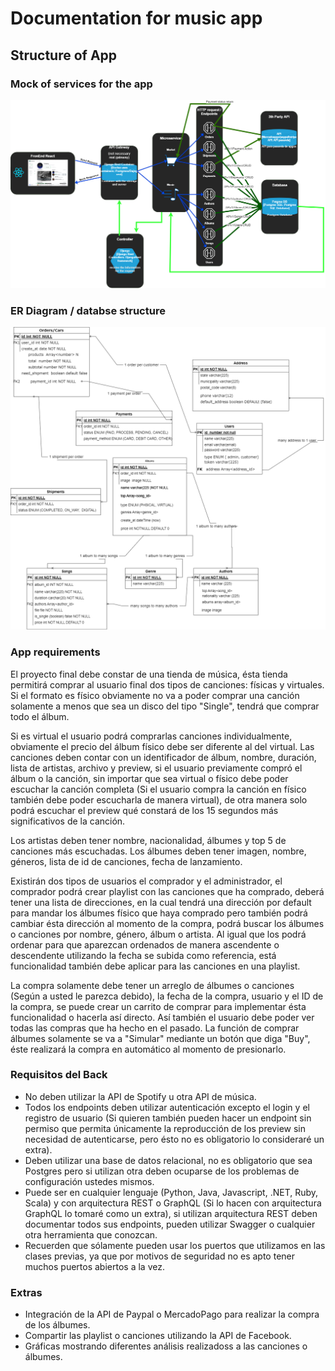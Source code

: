 # Documentation for music app

## Structure of App
### Mock of services for the app
![](./services_mock.png)

### ER Diagram / databse structure
![](./ER_diagram.png)

### App requirements
El proyecto final debe constar de una tienda de música, ésta tienda permitirá comprar al usuario final dos tipos de canciones: físicas y virtuales. Si el formato es físico obviamente no va a poder comprar una canción solamente a menos que sea un disco del tipo "Single", tendrá que comprar todo el álbum. 

Si es virtual el usuario podrá comprarlas canciones individualmente, obviamente el precio del álbum físico debe ser diferente al del virtual. Las canciones deben contar con un identificador de álbum, nombre, duración, lista de artistas, archivo y preview, si el usuario previamente compró el álbum o la canción, sin importar que sea virtual o físico debe poder escuchar la canción completa (Si el usuario compra la canción en físico también debe poder escucharla de manera virtual), de otra manera solo podrá escuchar el preview qué constará de los 15 segundos más significativos de la canción. 

Los artistas deben tener nombre, nacionalidad, álbumes y top 5 de canciones más escuchadas. Los álbumes deben tener imagen, nombre, géneros, lista de id de canciones, fecha de lanzamiento. 

Existirán dos tipos de usuarios el comprador y el administrador, el comprador podrá crear playlist con las canciones que ha comprado, deberá tener una lista de direcciones, en la cual tendrá una dirección por default para mandar los álbumes físico que haya comprado pero también podrá cambiar ésta dirección al momento de la compra, podrá buscar los álbumes o canciones por nombre, género, álbum o artista. Al igual que los podrá ordenar para que aparezcan ordenados de manera ascendente o descendente utilizando la fecha se subida como referencia, está funcionalidad también debe aplicar para las canciones en una playlist.

La compra solamente debe tener un arreglo de álbumes o canciones (Según a usted le parezca debido), la fecha de la compra, usuario y el ID de la compra, se puede crear un carrito de comprar para implementar ésta funcionalidad o hacerla así directo. Así también el usuario debe poder ver todas las compras que ha hecho en el pasado. La función de comprar álbumes solamente se va a "Simular" mediante un botón que diga "Buy", éste realizará la compra en automático al momento de presionarlo.

### Requisitos del Back
- No deben utilizar la API de Spotify u otra API de música.
- Todos los endpoints deben utilizar autenticación excepto el login y el registro de usuario (Si quieren también pueden hacer un endpoint sin permiso que permita únicamente la reproducción de los preview sin necesidad de autenticarse, pero ésto no es obligatorio lo consideraré un extra).
- Deben utilizar una base de datos relacional, no es obligatorio que sea Postgres pero si utilizan otra deben ocuparse de los problemas de configuración ustedes mismos.
- Puede ser en cualquier lenguaje (Python, Java, Javascript, .NET, Ruby, Scala) y con arquitectura REST o GraphQL (Si lo hacen con arquitectura GraphQL lo tomaré como un extra), si utilizan arquitectura REST deben documentar todos sus endpoints, pueden utilizar Swagger o cualquier otra herramienta que conozcan.
- Recuerden que sólamente pueden usar los puertos que utilizamos en las clases previas, ya que por motivos de seguridad no es apto tener muchos puertos abiertos a la vez.


### Extras
- Integración de la API de Paypal o MercadoPago para realizar la compra de los álbumes.
- Compartir las playlist o canciones utilizando la API de Facebook.
- Gráficas mostrando diferentes análisis realizadoss a las canciones o álbumes.